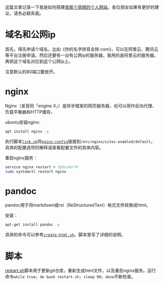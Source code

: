 这篇文章记录一下我是如何搭建[我那个简陋的个人网站](http://chenxiaosong.com/)。各位朋友如果有更好的建议，请务必联系我。

# 域名和公网ip

首先，得先申请个域名，比如《你的名字拼音全拼.com》，可以在阿里云、腾讯云等平台注册申请。然后还要有一台有公网ip的服务器，我用的是阿里云的服务器。再把这个域名对应到这个公网ip上。

注意默认的80端口要放开。

# nginx

Nginx（发音同「engine X」）是异步框架的网页服务器，也可以用作反向代理、负载平衡器和HTTP缓存。

ubuntu安装nginx:
```sh
apt install nginx -y
```
执行脚本[`link.sh`](https://gitee.com/chenxiaosonggitee/blog/blob/master/src/chenxiaosong.com/link.sh)将[`nginx-config`](https://gitee.com/chenxiaosonggitee/blog/blob/master/src/chenxiaosong.com/nginx-config)链接到`/etc/nginx/sites-enabled/default`，具体的配置选项的解释请查看配置文件的具体内容。

重启nginx服务：
```sh
service nginx restart # 在docker中
sudo systemctl restart nginx
```

# pandoc

pandoc用于将markdown或rst（ReStructuredText）格式文件转换成html。

安装：
```sh
apt-get install pandoc -y
```

具体的命令可以参考[`create-html.sh`](https://gitee.com/chenxiaosonggitee/blog/blob/master/src/chenxiaosong.com/create-html.sh)，脚本里写了详细的说明。

# 脚本

[restart.sh](https://gitee.com/chenxiaosonggitee/blog/blob/master/src/chenxiaosong.com/restart.sh)脚本用于更新git仓库，重新生成html文件，以及重启nginx服务。运行命令`while true; do bash restart.sh; sleep 90; done`不断检查。

